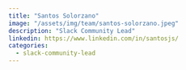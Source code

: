 ```yaml
---
title: "Santos Solorzano"
image: "/assets/img/team/santos-solorzano.jpeg"
description: "Slack Community Lead"
linkedin: https://www.linkedin.com/in/santosjs/
categories:
  - slack-community-lead
---
```

